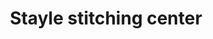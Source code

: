 ---
title: "Stayle stitching center"
url: /thiruvananthapuram/stayle-stitching-center/
shop: Schneiderei
---